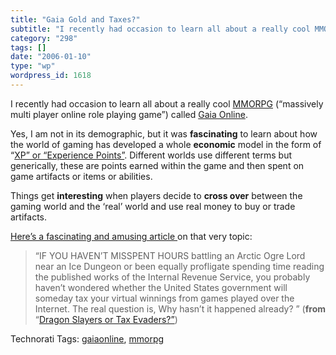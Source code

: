 ```yaml
---
title: "Gaia Gold and Taxes?"
subtitle: "I recently had occasion to learn all about a really cool MMORPG"
category: "298"
tags: []
date: "2006-01-10"
type: "wp"
wordpress_id: 1618
---
```

I recently had occasion to learn all about a really cool [MMORPG](http://en.wikipedia.org/wiki/MMORPG) (“massively multi player online role playing game”) called [Gaia Online](http://www.gaiaonline.com/). 

Yes, I am not in its demographic, but it was **fascinating** to learn about how the world of gaming has developed a whole **economic** model in the form of “[XP” or “Experience Points”](http://en.wikipedia.org/wiki/Experience_point). Different worlds use different terms but generically, these are points earned within the game and then spent on game artifacts or items or abilities.

Things get **interesting** when players decide to **cross over** between the gaming world and the ‘real’ world and use real money to buy or trade artifacts.

[Here’s a fascinating and amusing article ](http://www.legalaffairs.org/issues/January-February-2006/feature_dibbell_janfeb06.msp)on that very topic:

> “IF YOU HAVEN’T MISSPENT HOURS battling an Arctic Ogre Lord near an Ice Dungeon or been equally profligate spending time reading the published works of the Internal Revenue Service, you probably haven’t wondered whether the United States government will someday tax your virtual winnings from games played over the Internet. The real question is, Why hasn’t it happened already? ” (**from** “[Dragon Slayers or Tax Evaders?”](http://www.legalaffairs.org/issues/January-February-2006/feature_dibbell_janfeb06.msp))

Technorati Tags: [gaiaonline](http://www.technorati.com/tag/gaiaonline), [mmorpg](http://www.technorati.com/tag/mmorpg)